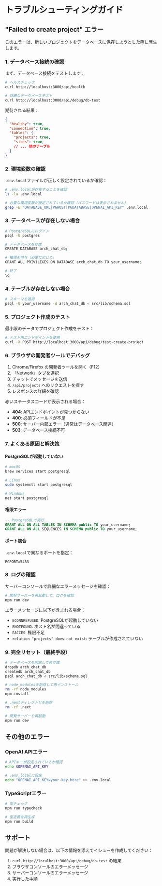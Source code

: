 # トラブルシューティングガイド

## "Failed to create project" エラー

このエラーは、新しいプロジェクトをデータベースに保存しようとした際に発生します。

### 1. データベース接続の確認

まず、データベース接続をテストします：

```bash
# ヘルスチェック
curl http://localhost:3000/api/health

# 詳細なデータベーステスト
curl http://localhost:3000/api/debug/db-test
```

期待される結果：
```json
{
  "healthy": true,
  "connection": true,
  "tables": {
    "projects": true,
    "sites": true,
    // ... 他のテーブル
  }
}
```

### 2. 環境変数の確認

`.env.local`ファイルが正しく設定されているか確認：

```bash
# .env.localが存在することを確認
ls -la .env.local

# 必要な環境変数が設定されているか確認（パスワードは表示されません）
grep -E "DATABASE_URL|PGHOST|PGDATABASE|OPENAI_API_KEY" .env.local
```

### 3. データベースが存在しない場合

```bash
# PostgreSQLにログイン
psql -U postgres

# データベースを作成
CREATE DATABASE arch_chat_db;

# 権限を付与（必要に応じて）
GRANT ALL PRIVILEGES ON DATABASE arch_chat_db TO your_username;

# 終了
\q
```

### 4. テーブルが存在しない場合

```bash
# スキーマを適用
psql -U your_username -d arch_chat_db < src/lib/schema.sql
```

### 5. プロジェクト作成のテスト

最小限のデータでプロジェクト作成をテスト：

```bash
# テスト用エンドポイントを使用
curl -X POST http://localhost:3000/api/debug/test-create-project
```

### 6. ブラウザの開発者ツールでデバッグ

1. Chrome/Firefox の開発者ツールを開く（F12）
2. 「Network」タブを選択
3. チャットでメッセージを送信
4. `/api/projects` へのリクエストを探す
5. レスポンスの詳細を確認

赤いステータスコードが表示される場合：
- **404**: APIエンドポイントが見つからない
- **400**: 必須フィールドが不足
- **500**: サーバー内部エラー（通常はデータベース関連）
- **503**: データベース接続不可

### 7. よくある原因と解決策

#### PostgreSQLが起動していない
```bash
# macOS
brew services start postgresql

# Linux
sudo systemctl start postgresql

# Windows
net start postgresql
```

#### 権限エラー
```sql
-- PostgreSQLで実行
GRANT ALL ON ALL TABLES IN SCHEMA public TO your_username;
GRANT ALL ON ALL SEQUENCES IN SCHEMA public TO your_username;
```

#### ポート競合
`.env.local`で異なるポートを指定：
```
PGPORT=5433
```

### 8. ログの確認

サーバーコンソールで詳細なエラーメッセージを確認：

```bash
# 開発サーバーを再起動して、ログを確認
npm run dev
```

エラーメッセージに以下が含まれる場合：
- `ECONNREFUSED`: PostgreSQLが起動していない
- `ENOTFOUND`: ホスト名が間違っている
- `EACCES`: 権限不足
- `relation "projects" does not exist`: テーブルが作成されていない

### 9. 完全リセット（最終手段）

```bash
# データベースを削除して再作成
dropdb arch_chat_db
createdb arch_chat_db
psql arch_chat_db < src/lib/schema.sql

# node_modulesを削除して再インストール
rm -rf node_modules
npm install

# .nextディレクトリを削除
rm -rf .next

# 開発サーバーを再起動
npm run dev
```

## その他のエラー

### OpenAI APIエラー

```bash
# APIキーが設定されているか確認
echo $OPENAI_API_KEY

# .env.localに設定
echo "OPENAI_API_KEY=your-key-here" >> .env.local
```

### TypeScriptエラー

```bash
# 型チェック
npm run typecheck

# 型定義を再生成
npm run build
```

## サポート

問題が解決しない場合は、以下の情報を添えてイシューを作成してください：

1. `curl http://localhost:3000/api/debug/db-test` の結果
2. ブラウザコンソールのエラーメッセージ
3. サーバーコンソールのエラーメッセージ
4. 実行した手順